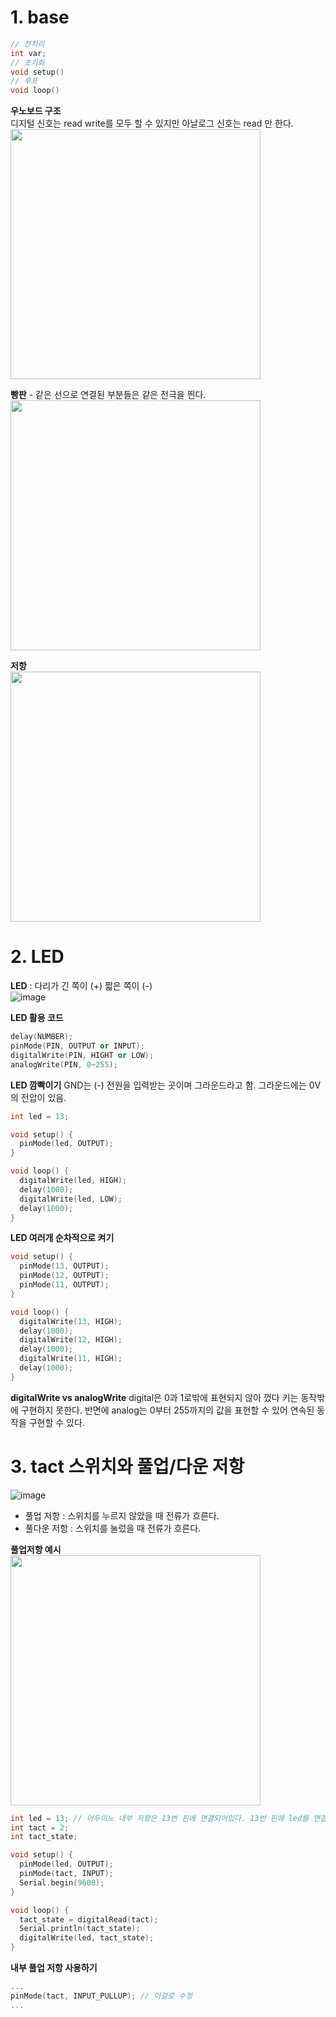 # 1. base
```c++
// 전처리
int var;
// 초기화
void setup()
// 루프
void loop()
```
**우노보드 구조**</br>
디지털 신호는 read write를 모두 할 수 있지만 아날로그 신호는 read 만 한다.</br>
<img src="https://github.com/rbdus0715/iot/assets/85426187/253febd7-aeb7-4760-9c3e-867f01f0e881" width="400"/>

**빵판** - 같은 선으로 연결된 부분들은 같은 전극을 띈다.</br>
<img src="https://github.com/rbdus0715/iot/assets/85426187/04345236-f7bd-4206-a62d-681fd39b0f5d" width="400"/>

**저항**</br>
<img src="https://github.com/rbdus0715/iot/assets/85426187/f5ef4a23-dca4-4800-815a-3cdddb0481d7" width="400"/>

# 2. LED
**LED** : 다리가 긴 쪽이 (+) 짧은 쪽이 (-)</br>
![image](https://github.com/rbdus0715/iot/assets/85426187/8499b3c4-c5f6-43b7-bb5b-6b8e7e26c998)

**LED 활용 코드**
```c++
delay(NUMBER);
pinMode(PIN, OUTPUT or INPUT);
digitalWrite(PIN, HIGHT or LOW);
analogWrite(PIN, 0~255);
```

**LED 깜빡이기**
GND는 (-) 전원을 입력받는 곳이며 그라운드라고 함. 그라운드에는 0V의 전압이 있음.
```c++
int led = 13;

void setup() {
  pinMode(led, OUTPUT); 
}

void loop() {
  digitalWrite(led, HIGH);
  delay(1000);
  digitalWrite(led, LOW);
  delay(1000);
}
```

**LED 여러개 순차적으로 켜기**
```c++
void setup() {
  pinMode(13, OUTPUT);
  pinMode(12, OUTPUT);
  pinMode(11, OUTPUT);
}

void loop() {
  digitalWrite(13, HIGH);
  delay(1000);
  digitalWrite(12, HIGH);
  delay(1000);
  digitalWrite(11, HIGH);
  delay(1000);
}
```

**digitalWrite vs analogWrite**
digital은 0과 1로밖에 표현되지 않아 껐다 키는 동작밖에 구현하지 못한다.
반면에 analog는 0부터 255까지의 값을 표현할 수 있어 연속된 동작을 구현할 수 있다.

# 3. tact 스위치와 풀업/다운 저항
![image](https://github.com/rbdus0715/iot/assets/85426187/243253d9-eddb-4c37-9a1c-93d6d1f3ca1c)
- 풀업 저항 : 스위치를 누르지 않았을 때 전류가 흐른다.
- 풀다운 저항 : 스위치를 눌렀을 때 전류가 흐른다.

**풀업저항 예시**</br>
<img src="https://github.com/rbdus0715/iot/assets/85426187/999f1fbf-7fc3-4a4f-8eba-e959fceb46ab" width="400"/>
```c++
int led = 13; // 아두이노 내부 저항은 13번 핀에 연결되어있다. 13번 핀에 led를 연결하지 않아도 내부 LED가 작동한다.
int tact = 2;
int tact_state;

void setup() {
  pinMode(led, OUTPUT);
  pinMode(tact, INPUT);
  Serial.begin(9600);
}

void loop() {
  tact_state = digitalRead(tact);
  Serial.println(tact_state);
  digitalWrite(led, tact_state);
}
```

**내부 풀업 저항 사용하기**
```c++
...
pinMode(tact, INPUT_PULLUP); // 이걸로 수정
...
```
